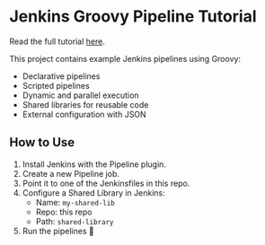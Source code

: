 # Jenkins Groovy Pipeline Tutorial

Read the full tutorial [here](https://www.djamware.com/post/68a685c5379994426da054e7/using-groovy-for-jenkins-pipelines-a-practical-guide).

This project contains example Jenkins pipelines using Groovy:

- Declarative pipelines
- Scripted pipelines
- Dynamic and parallel execution
- Shared libraries for reusable code
- External configuration with JSON

## How to Use

1. Install Jenkins with the Pipeline plugin.
2. Create a new Pipeline job.
3. Point it to one of the Jenkinsfiles in this repo.
4. Configure a Shared Library in Jenkins:
   - Name: `my-shared-lib`
   - Repo: this repo
   - Path: `shared-library`
5. Run the pipelines 🚀
